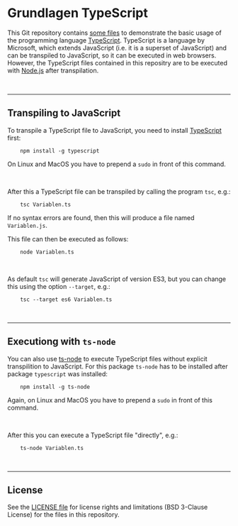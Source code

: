 # Grundlagen TypeScript #

This Git repository contains [some files](beispiele/) to demonstrate the basic usage of 
the programming language [TypeScript](https://www.typescriptlang.org).
TypeScript is a language by Microsoft, which extends JavaScript (i.e. it is a superset of JavaScript) and can be transpiled to JavaScript, so it can be
executed in web browsers.
However, the TypeScript files contained in this repositry are to be executed with [Node.js](https://nodejs.org/en/about/) after transpilation.

<br>

----
## Transpiling to JavaScript ##

To transpile a TypeScript file to JavaScript, you need to install [TypeScript](https://www.npmjs.com/package/typescript) first:
````
    npm install -g typescript
````
On Linux and MacOS you have to prepend a `sudo` in front of this command.

<br>

After this a TypeScript file can be transpiled by calling the program `tsc`, e.g.:
````
    tsc Variablen.ts
```` 
If no syntax errors are found, then this will produce a file named `Variablen.js`.

This file can then be executed as follows:
````
    node Variablen.ts
```` 

<br>

As default `tsc` will generate JavaScript of version ES3, but you can change this using 
the option `--target`, e.g.:
````
    tsc --target es6 Variablen.ts
```` 

<br>

----
## Executiong with `ts-node` ##

You can also use [ts-node](https://www.npmjs.com/package/ts-node) to execute TypeScript files without
explicit transpilition to JavaScript.
For this package `ts-node` has to be installed after package `typescript` was installed:
````
    npm install -g ts-node
```` 
Again, on Linux and MacOS you have to prepend a `sudo` in front of this command.

<br>

After this you can execute a TypeScript file "directly", e.g.:
````
    ts-node Variablen.ts
````

<br>

----
## License ##

See the [LICENSE file](LICENSE.md) for license rights and limitations (BSD 3-Clause License)
for the files in this repository.

